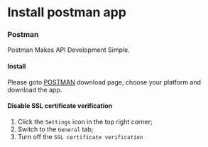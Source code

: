 # Install postman app

### Postman

Postman Makes API Development Simple.

#### Install

Please goto [POSTMAN](https://www.getpostman.com/apps) download page, choose your platform and download the app.

#### Disable SSL certificate verification

1. Click the `Settings` icon in the top right corner;
2. Switch to the `General` tab;
3. Turn off the `SSL certificate verification`
